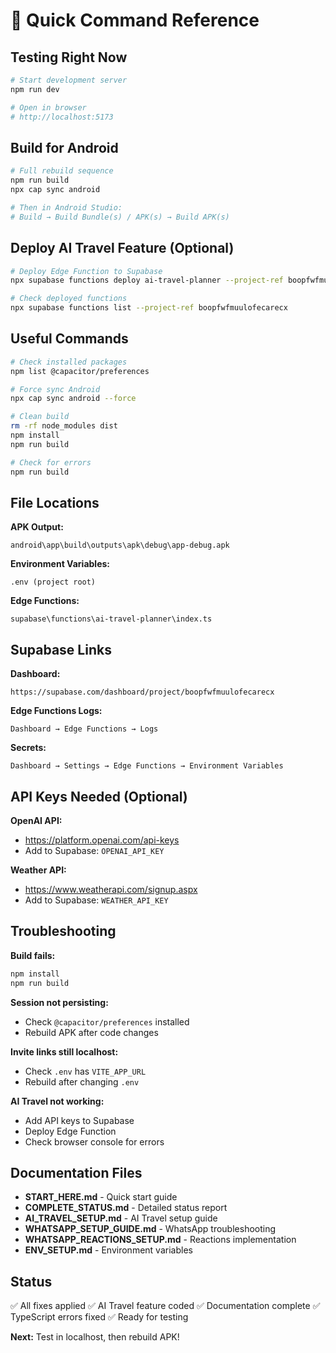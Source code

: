 # 🚀 Quick Command Reference

## Testing Right Now

```bash
# Start development server
npm run dev

# Open in browser
# http://localhost:5173
```

## Build for Android

```bash
# Full rebuild sequence
npm run build
npx cap sync android

# Then in Android Studio:
# Build → Build Bundle(s) / APK(s) → Build APK(s)
```

## Deploy AI Travel Feature (Optional)

```bash
# Deploy Edge Function to Supabase
npx supabase functions deploy ai-travel-planner --project-ref boopfwfmuulofecarecx

# Check deployed functions
npx supabase functions list --project-ref boopfwfmuulofecarecx
```

## Useful Commands

```bash
# Check installed packages
npm list @capacitor/preferences

# Force sync Android
npx cap sync android --force

# Clean build
rm -rf node_modules dist
npm install
npm run build

# Check for errors
npm run build
```

## File Locations

**APK Output:**
```
android\app\build\outputs\apk\debug\app-debug.apk
```

**Environment Variables:**
```
.env (project root)
```

**Edge Functions:**
```
supabase\functions\ai-travel-planner\index.ts
```

## Supabase Links

**Dashboard:**
```
https://supabase.com/dashboard/project/boopfwfmuulofecarecx
```

**Edge Functions Logs:**
```
Dashboard → Edge Functions → Logs
```

**Secrets:**
```
Dashboard → Settings → Edge Functions → Environment Variables
```

## API Keys Needed (Optional)

**OpenAI API:**
- https://platform.openai.com/api-keys
- Add to Supabase: `OPENAI_API_KEY`

**Weather API:**
- https://www.weatherapi.com/signup.aspx
- Add to Supabase: `WEATHER_API_KEY`

## Troubleshooting

**Build fails:**
```bash
npm install
npm run build
```

**Session not persisting:**
- Check `@capacitor/preferences` installed
- Rebuild APK after code changes

**Invite links still localhost:**
- Check `.env` has `VITE_APP_URL`
- Rebuild after changing `.env`

**AI Travel not working:**
- Add API keys to Supabase
- Deploy Edge Function
- Check browser console for errors

## Documentation Files

- **START_HERE.md** - Quick start guide
- **COMPLETE_STATUS.md** - Detailed status report
- **AI_TRAVEL_SETUP.md** - AI Travel setup guide
- **WHATSAPP_SETUP_GUIDE.md** - WhatsApp troubleshooting
- **WHATSAPP_REACTIONS_SETUP.md** - Reactions implementation
- **ENV_SETUP.md** - Environment variables

## Status

✅ All fixes applied
✅ AI Travel feature coded
✅ Documentation complete
✅ TypeScript errors fixed
✅ Ready for testing

**Next:** Test in localhost, then rebuild APK!
